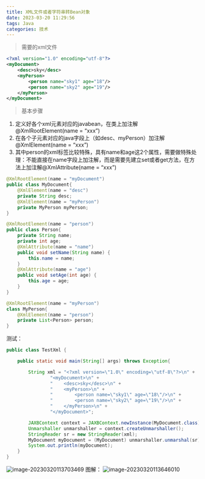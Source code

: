 ```yaml
---
title: XML文件或者字符串转Bean对象
date: 2023-03-20 11:29:56
tags: Java
categories: 技术
---
```


> 需要的xml文件

```xml
<?xml version="1.0" encoding="utf-8"?>
<myDocument>
    <desc>sky</desc>
    <myPerson>
        <person name="sky1" age="18"/>
        <person name="sky2" age="19"/>
    </myPerson>
</myDocument>
```

> 基本步骤

1. 定义好各个xml元素对应的javabean，在类上加注解@XmlRootElement(name = “xxx”)
2. 在各个子元素对应的java字段上（如desc、myPerson）加注解 @XmlElement(name = “xxx”)
3. 其中person的xml标签比较特殊，具有name和age这2个属性，需要做特殊处理：不能直接在name字段上加注解，而是需要先建立set或者get方法，在方法上加注解@XmlAttribute(name = “xxx”)

```java
@XmlRootElement(name = "myDocument")
public class MyDocument{
    @XmlElement(name = "desc")
    private String desc;
    @XmlElement(name = "myPerson")
    private MyPerson myPerson;
}
```

```java
@XmlRootElement(name = "person")
public class Person{
    private String name;
    private int age;
    @XmlAttribute(name = "name")
    public void setName(String name) {
        this.name = name;
    }
    @XmlAttribute(name = "age")
    public void setAge(int age) {
        this.age = age;
    }
}
```

```java
@XmlRootElement(name = "myPerson")
class MyPerson{
    @XmlElement(name = "person")
    private List<Person> person;
}
```

测试：

```java
public class TestXml {

    public static void main(String[] args) throws Exception{

        String xml = "<?xml version=\"1.0\" encoding=\"utf-8\"?>\n" +
                "<myDocument>\n" +
                "    <desc>sky</desc>\n" +
                "    <myPerson>\n" +
                "        <person name=\"sky1\" age=\"18\"/>\n" +
                "        <person name=\"sky2\" age=\"19\"/>\n" +
                "    </myPerson>\n" +
                "</myDocument>";

        JAXBContext context = JAXBContext.newInstance(MyDocument.class);
        Unmarshaller unmarshaller = context.createUnmarshaller();
        StringReader sr = new StringReader(xml);
        MyDocument myDocument = (MyDocument) unmarshaller.unmarshal(sr);
        System.out.println(myDocument);
    }
}
```

![image-20230320113703469](F:\GitDown\hexo\source\_posts\XML文件或者字符串转Bean对象.assets\image-20230320113703469.png)
图解：
![image-20230320113646010](F:\GitDown\hexo\source\_posts\XML文件或者字符串转Bean对象.assets\image-20230320113646010.png)
